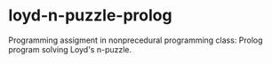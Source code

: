 # loyd-n-puzzle-prolog
Programming assigment in nonprecedural programming class: Prolog program solving Loyd's n-puzzle.
